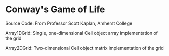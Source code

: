 # Conway's Game of Life

Source Code: From Professor Scott Kaplan, Amherst College


Array1DGrid: 
  Single, one-dimensional Cell object array implementation of the grid
  
Array2DGrid:
  Two-dimensional Cell object matrix implementation of the grid
